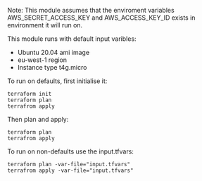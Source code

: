 <p>Note: This module assumes that the enviroment variables AWS_SECRET_ACCESS_KEY and AWS_ACCESS_KEY_ID exists in environment it will run on.</p>
This module runs with default input varibles:

- Ubuntu 20.04 ami image
- eu-west-1 region
- Instance type t4g.micro

To run on defaults, first initialise it:
```console
terraform init
terraform plan
terrafrom apply
```
Then plan and apply:
```console
terraform plan
terrafrom apply
```
To run on non-defaults use the input.tfvars: 
```console
terraform plan -var-file="input.tfvars"
terrafrom apply -var-file="input.tfvars"
```